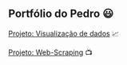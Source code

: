 ## Portfólio do Pedro :smiley:


[Projeto: Visualização de dados](https://github.com/Pedro-HCXavier/portfolio-/blob/main/visualizacao/empresasEUA/empresasEUA.ipynb) :chart_with_upwards_trend:

[Projeto: Web-Scraping](https://github.com/Pedro-HCXavier/portfolio-/blob/main/web-scraping/scrape.ipynb) :tv: